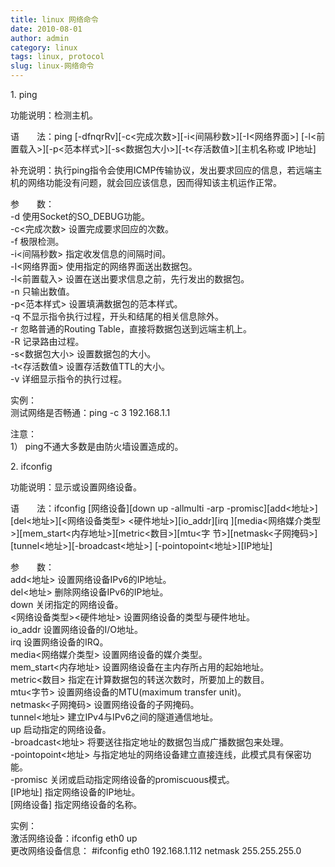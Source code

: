 ```yaml
---
title: linux 网络命令
date: 2010-08-01
author: admin
category: linux
tags: linux, protocol
slug: linux-网络命令
---
```


​1. ping

功能说明：检测主机。

语　　法：ping
[-dfnqrRv][-c\<完成次数\>][-i\<间隔秒数\>][-I\<网络界面\>]
[-l\<前置载入\>][-p\<范本样式\>][-s\<数据包大小\>][-t\<存活数值\>][主机名称或
IP地址]

补充说明：执行ping指令会使用ICMP传输协议，发出要求回应的信息，若远端主机的网络功能没有问题，就会回应该信息，因而得知该主机运作正常。

参　　数：  
-d 使用Socket的SO\_DEBUG功能。  
-c\<完成次数\> 设置完成要求回应的次数。  
-f 极限检测。  
-i\<间隔秒数\> 指定收发信息的间隔时间。  
-I\<网络界面\> 使用指定的网络界面送出数据包。  
-l\<前置载入\> 设置在送出要求信息之前，先行发出的数据包。  
-n 只输出数值。  
-p\<范本样式\> 设置填满数据包的范本样式。  
-q 不显示指令执行过程，开头和结尾的相关信息除外。  
-r 忽略普通的Routing Table，直接将数据包送到远端主机上。  
-R 记录路由过程。  
-s\<数据包大小\> 设置数据包的大小。  
-t\<存活数值\> 设置存活数值TTL的大小。  
-v 详细显示指令的执行过程。

实例：  
测试网络是否畅通：ping -c 3 192.168.1.1

注意：  
1） ping不通大多数是由防火墙设置造成的。

​2. ifconfig

功能说明：显示或设置网络设备。

语　　法：ifconfig [网络设备][down up -allmulti -arp
-promisc][add\<地址\>][del\<地址\>][\<网络设备类型\>
\<硬件地址\>][io\_addr][irq
][media\<网络媒介类型\>][mem\_start\<内存地址\>][metric\<数目\>][mtu\<字
节\>][netmask\<子网掩码\>][tunnel\<地址\>][-broadcast\<地址\>]
[-pointopoint\<地址\>][IP地址]

参　　数：  
add\<地址\> 设置网络设备IPv6的IP地址。  
del\<地址\> 删除网络设备IPv6的IP地址。  
down 关闭指定的网络设备。  
\<网络设备类型\>\<硬件地址\> 设置网络设备的类型与硬件地址。  
io\_addr 设置网络设备的I/O地址。  
irq 设置网络设备的IRQ。  
media\<网络媒介类型\> 设置网络设备的媒介类型。  
mem\_start\<内存地址\> 设置网络设备在主内存所占用的起始地址。  
metric\<数目\> 指定在计算数据包的转送次数时，所要加上的数目。  
mtu\<字节\> 设置网络设备的MTU(maximum transfer unit)。  
netmask\<子网掩码\> 设置网络设备的子网掩码。  
tunnel\<地址\> 建立IPv4与IPv6之间的隧道通信地址。  
up 启动指定的网络设备。  
-broadcast\<地址\> 将要送往指定地址的数据包当成广播数据包来处理。  
-pointopoint\<地址\>
与指定地址的网络设备建立直接连线，此模式具有保密功能。  
-promisc 关闭或启动指定网络设备的promiscuous模式。  
[IP地址] 指定网络设备的IP地址。  
[网络设备] 指定网络设备的名称。

实例：  
激活网络设备：ifconfig eth0 up  
更改网络设备信息： \#ifconfig eth0 192.168.1.112 netmask 255.255.255.0

